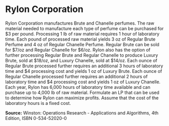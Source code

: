 # Rylon Corporation

Rylon Corporation manufactures Brute and Chanelle perfumes. The raw material needed to manufacture each type of perfume can be purchased for $3 per pound. Processing 1 lb of raw material requires 1 hour of laboratory time. Each pound of processed raw material yields 3 oz of Regular Brute Perfume and 4 oz of Regular Chanelle Perfume. Regular Brute can be sold for $7/oz and Regular Chanelle for $6/oz. Rylon also has the option of further processing Regular Brute and Regular Chanelle to produce Luxury Brute, sold at $18/oz, and Luxury Chanelle, sold at $14/oz. Each ounce of Regular Brute processed further requires an additional 3 hours of laboratory time and $4 processing cost and yields 1 oz of Luxury Brute. Each ounce of Regular Chanelle processed further requires an additional 2 hours of laboratory time and $4 processing cost and yields 1 oz of Luxury Chanelle. Each year, Rylon has 6,000 hours of laboratory time available and can purchase up to 4,000 lb of raw material. Formulate an LP that can be used to determine how Rylon can maximize profits. Assume that the cost of the laboratory hours is a fixed cost.

**Source:** Winston: Operations Research - Applications and Algorithms, 4th Edition, ISBN 0-534-52020-0

